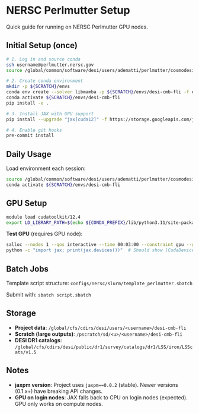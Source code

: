 # NERSC Perlmutter Setup

Quick guide for running on NERSC Perlmutter GPU nodes.

## Initial Setup (once)

```bash
# 1. Log in and source conda
ssh username@perlmutter.nersc.gov
source /global/common/software/desi/users/adematti/perlmutter/cosmodesiconda/20250331-1.0.0/conda/etc/profile.d/conda.sh

# 2. Create conda environment
mkdir -p ${SCRATCH}/envs
conda env create --solver libmamba -p ${SCRATCH}/envs/desi-cmb-fli -f env/environment.yml
conda activate ${SCRATCH}/envs/desi-cmb-fli
pip install -e .

# 3. Install JAX with GPU support
pip install --upgrade "jax[cuda12]" -f https://storage.googleapis.com/jax-releases/jax_cuda_releases.html

# 4. Enable git hooks
pre-commit install
```

## Daily Usage

Load environment each session:
```bash
source /global/common/software/desi/users/adematti/perlmutter/cosmodesiconda/20250331-1.0.0/conda/etc/profile.d/conda.sh
conda activate ${SCRATCH}/envs/desi-cmb-fli
```

## GPU Setup

```bash
module load cudatoolkit/12.4
export LD_LIBRARY_PATH=$(echo ${CONDA_PREFIX}/lib/python3.11/site-packages/nvidia/*/lib | tr ' ' ':'):${LD_LIBRARY_PATH}
```

**Test GPU** (requires GPU node):
```bash
salloc --nodes 1 --qos interactive --time 00:03:00 --constraint gpu --gpus 1 --account=desi
python -c "import jax; print(jax.devices())"  # Should show [CudaDevice(id=0), ...]
```

## Batch Jobs

Template script structure: `configs/nersc/slurm/template_perlmutter.sbatch`

Submit with: `sbatch script.sbatch`

## Storage

- **Project data**: `/global/cfs/cdirs/desi/users/<username>/desi-cmb-fli`
- **Scratch (large outputs)**: `/pscratch/sd/<u>/<username>/desi-cmb-fli`
- **DESI DR1 catalogs**: `/global/cfs/cdirs/desi/public/dr1/survey/catalogs/dr1/LSS/iron/LSScats/v1.5`

## Notes

- **jaxpm version**: Project uses `jaxpm==0.0.2` (stable). Newer versions (0.1.x+) have breaking API changes.
- **GPU on login nodes**: JAX falls back to CPU on login nodes (expected). GPU only works on compute nodes.
